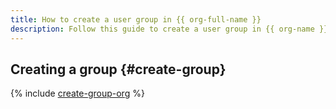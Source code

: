 ```yaml
---
title: How to create a user group in {{ org-full-name }}
description: Follow this guide to create a user group in {{ org-name }}.
---
```


## Creating a group {#create-group}

{% include [create-group-org](../../_includes/organization/create-group-org.md) %}